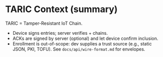 # TARIC Context (summary)

TARIC = Tamper-Resistant IoT Chain.
- Device signs entries; server verifies + chains.
- ACKs are signed by server (optional) and let device confirm inclusion.
- Enrollment is out-of-scope: dev supplies a trust source (e.g., static JSON, PKI, TOFU).
See `docs/api/wire-format.md` for envelopes.
